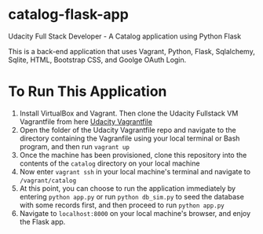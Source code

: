 # catalog-flask-app
Udacity Full Stack Developer - A Catalog application using Python Flask 

This is a back-end application that uses Vagrant, Python, Flask, Sqlalchemy, Sqlite, HTML, Bootstrap CSS, and Goolge OAuth Login. 

# To Run This Application
1. Install VirtualBox and Vagrant. Then clone the Udacity Fullstack VM Vagrantfile from here [Udacity Vagrantfile](https://github.com/udacity/fullstack-nanodegree-vm)
2. Open the folder of the Udacity Vagrantfile repo and navigate to the directory containing the Vagranfile using your local terminal or Bash program, and then run `vagrant up`
3. Once the machine has been provisioned, clone this repository into the contents of the `catalog` directory on your local machine
4. Now enter `vagrant ssh` in your local machine's terminal and navigate to `/vagrant/catalog`
5. At this point, you can choose to run the application immediately by entering `python app.py` or run `python db_sim.py` to seed the database with some records first, and then proceed to run `python app.py`
6. Navigate to `localhost:8000` on your local machine's browser, and enjoy the Flask app. 

